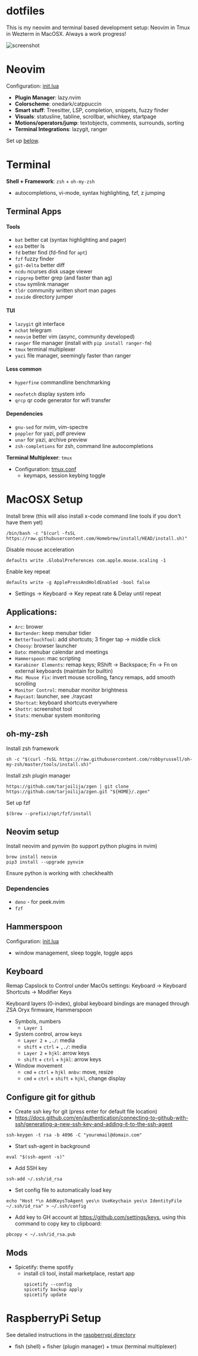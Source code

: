 # dotfiles

This is my neovim and terminal based development setup: Neovim in Tmux in Wezterm in MacOSX. Always a work progress!

![screenshot](assets/main.png)

# Neovim

Configuration: [init.lua](nvim/init.lua)

- **Plugin Manager**: lazy.nvim
- **Colorscheme**: onedark/catppuccin
- **Smart stuff**: Treesitter, LSP, completion, snippets, fuzzy finder
- **Visuals**: statusline, tabline, scrollbar, whichkey, startpage
- **Motions/operators/jump**: textobjects, comments, surrounds, sorting
- **Terminal Integrations**: lazygit, ranger

Set up [below](#neovim-setup).

# Terminal

**Shell + Framework**: `zsh` + `oh-my-zsh`

- autocompletions, vi-mode, syntax highlighting, fzf, z jumping

## Terminal Apps

#### Tools

- `bat` better cat (syntax highlighting and pager)
- `eza` better ls
- `fd` better find (fd-find for `apt`)
- `fzf` fuzzy finder
- `git-delta` better diff
- `ncdu` ncurses disk usage viewer
- `ripgrep` better grep (and faster than ag)
- `stow` symlink manager
- `tldr` community written short man pages
- `zoxide` directory jumper

#### TUI

- `lazygit` git interface
- `nchat` telegram
- `neovim` better vim (async, community developed)
- `ranger` file manager (install with `pip install ranger-fm`)
- `tmux` terminal multiplexer
- `yazi` file manager, seemingly faster than ranger

#### Less common

- `hyperfine` commandline benchmarking
<!-- TODO: replace with fastfetch -->
- `neofetch` display system info
- `qrcp` qr code generator for wifi transfer

#### Dependencies

- `gnu-sed` for nvim, vim-spectre
- `poppler` for yazi, pdf preview
- `unar` for yazi, archive preview
- `zsh-completions` for zsh, command line autocompletions

**Terminal Multiplexer**: `tmux`

- Configuration: [tmux.conf](.tmux.conf)
  - keymaps, session keybing toggle

# MacOSX Setup

Install brew (this will also install x-code command line tools if you don't have them yet)

```
/bin/bash -c "$(curl -fsSL https://raw.githubusercontent.com/Homebrew/install/HEAD/install.sh)"
```

Disable mouse acceleration

```
defaults write .GlobalPreferences com.apple.mouse.scaling -1
```

Enable key repeat

```
defaults write -g ApplePressAndHoldEnabled -bool false
```

- Settings -> Keyboard -> Key repeat rate & Delay until repeat

## Applications:

- `Arc`: brower
- `Bartender`: keep menubar tidier
- `BetterTouchTool`: add shortcuts; 3 finger tap -> middle click
- `Choosy`: browser launcher
- `Dato`: menubar calendar and meetings
- `Hammerspoon`: mac scripting
- `Karabiner Elements`: remap keys; RShift -> Backspace; Fn -> Fn on external keyboards (maintain for builtin)
- `Mac Mouse Fix`: invert mouse scrolling, fancy remaps, add smooth scrolling
- `Monitor Control`: menubar monitor brightness
- `Raycast`: launcher, see ./raycast
- `Shortcat`: keyboard shortcuts everywhere
- `Shottr`: screenshot tool
- `Stats`: menubar system monitoring

## oh-my-zsh

Install zsh framework

```
sh -c "$(curl -fsSL https://raw.githubusercontent.com/robbyrussell/oh-my-zsh/master/tools/install.sh)"
```

Install zsh plugin manager

```
https://github.com/tarjoilija/zgen | git clone https://github.com/tarjoilija/zgen.git "${HOME}/.zgen"
```

Set up fzf

```
$(brew --prefix)/opt/fzf/install
```

## Neovim setup

Install neovim and pynvim (to support python plugins in nvim)

```
brew install neovim
pip3 install --upgrade pynvim
```

Ensure python is working with :checkhealth

### Dependencies

- `deno` - for peek.nvim
- `fzf`

## Hammerspoon

Configuration: [init.lua](hammerspoon/init.lua)

- window management, sleep toggle, toggle apps

## Keyboard

Remap Capslock to Control under MacOs settings: Keyboard -> Keyboard Shortcuts -> Modifier Keys

Keyboard layers (0-index), global keyboard bindings are managed through ZSA Oryx firmware, Hammerspoon

- Symbols, numbers
  - `Layer 1`
- System control, arrow keys
  - `Layer 2` + `,./`: media
  - `shift` + `ctrl` + `,./`: media
  - `Layer 2` + `hjkl`: arrow keys
  - `shift` + `ctrl` + `hjkl`: arrow keys
- Window movement
  - `cmd` + `ctrl` + `hjkl mnbv`: move, resize
  - `cmd` + `ctrl` + `shift` + `hjkl`, change display

## Configure git for github

- Create ssh key for git (press enter for default file location)
- https://docs.github.com/en/authentication/connecting-to-github-with-ssh/generating-a-new-ssh-key-and-adding-it-to-the-ssh-agent

```
ssh-keygen -t rsa -b 4096 -C "youremail@domain.com"
```

- Start ssh-agent in background

```
eval "$(ssh-agent -s)"
```

- Add SSH key

```
ssh-add ~/.ssh/id_rsa
```

- Set config file to automatically load key

```
echo "Host *\n AddKeysToAgent yes\n UseKeychain yes\n IdentityFile ~/.ssh/id_rsa" > ~/.ssh/config
```

- Add key to GH account at https://github.com/settings/keys, using this command to copy key to clipboard:

```
pbcopy < ~/.ssh/id_rsa.pub
```

## Mods

- Spicetify: theme spotify
  - install cli tool, install marketplace, restart app
    ```
    spicetify --config
    spicetify backup apply
    spicetify update
    ```

# RaspberryPi Setup

See detailed instructions in the [raspberrypi directory](raspberrypi/README.md)

- fish (shell) + fisher (plugin manager) + tmux (terminal multiplexer)
